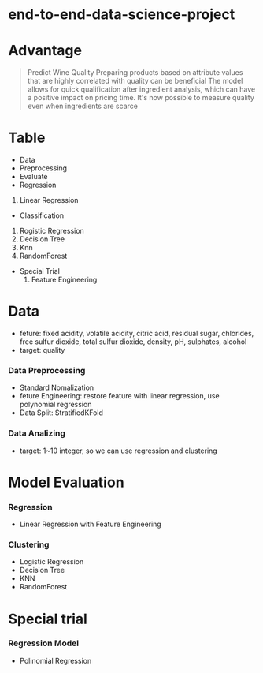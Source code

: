 # end-to-end-data-science-project
# Advantage
> Predict Wine Quality
> Preparing products based on attribute values that are highly correlated with quality can be beneficial
> The model allows for quick qualification after ingredient analysis, which can have a positive impact on pricing time.
> It's now possible to measure quality even when ingredients are scarce
# Table
- Data
- Preprocessing
- Evaluate
- Regression
1. Linear Regression
- Classification
1. Rogistic Regression
2. Decision Tree
3. Knn
4. RandomForest
- Special Trial
  1. Feature Engineering

# Data
- feture: fixed acidity,	volatile acidity,	citric acid,	residual sugar,	chlorides,	free sulfur dioxide,	total sulfur dioxide,	density,	pH,	sulphates,	alcohol
- target: quality
### Data Preprocessing
- Standard Nomalization
- feture Engineering: restore feature with linear regression, use polynomial regression
- Data Split: StratifiedKFold
### Data Analizing
- target: 1~10 integer, so we can use regression and clustering
# Model Evaluation
### Regression
- Linear Regression with Feature Engineering
### Clustering
- Logistic Regression
- Decision Tree
- KNN
- RandomForest
# Special trial
### Regression Model
- Polinomial Regression

